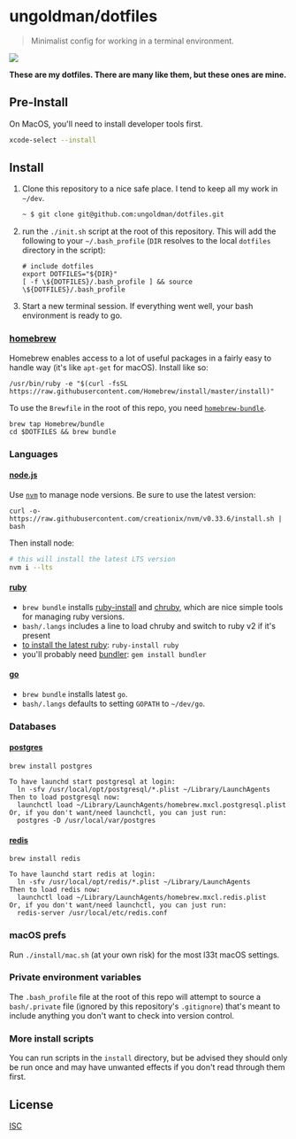 # ungoldman/dotfiles

> Minimalist config for working in a terminal environment.

![](https://49.media.tumblr.com/8037b4adc4528f816a87eab93bbb1805/tumblr_np8i3bXp5g1qzdg48o1_500.gif)

**These are my dotfiles. There are many like them, but these ones are mine.**

## Pre-Install

On MacOS, you'll need to install developer tools first.

```sh
xcode-select --install
```

## Install

1. Clone this repository to a nice safe place. I tend to keep all my work in `~/dev`.

    ```sh
    ~ $ git clone git@github.com:ungoldman/dotfiles.git
    ```

2. run the `./init.sh` script at the root of this repository. This will add the following to your `~/.bash_profile` (`DIR` resolves to the local `dotfiles` directory in the script):

    ```
    # include dotfiles
    export DOTFILES="${DIR}"
    [ -f \${DOTFILES}/.bash_profile ] && source \${DOTFILES}/.bash_profile
    ```

3. Start a new terminal session. If everything went well, your bash environment is ready to go.

### [homebrew](http://brew.sh)

Homebrew enables access to a lot of useful packages in a fairly easy to handle way (it's like `apt-get` for macOS). Install like so:

```
/usr/bin/ruby -e "$(curl -fsSL https://raw.githubusercontent.com/Homebrew/install/master/install)"
```

To use the `Brewfile` in the root of this repo, you need [`homebrew-bundle`](https://github.com/Homebrew/homebrew-bundle).

```
brew tap Homebrew/bundle
cd $DOTFILES && brew bundle
```

### Languages

#### [node.js](http://nodejs.org)

Use [`nvm`](https://github.com/creationix/nvm) to manage node versions. Be sure to use the latest version:

```
curl -o- https://raw.githubusercontent.com/creationix/nvm/v0.33.6/install.sh | bash
```

Then install node:

```sh
# this will install the latest LTS version
nvm i --lts
```

#### [ruby](https://www.ruby-lang.org)

- `brew bundle` installs [ruby-install](https://github.com/postmodern/ruby-install) and [chruby](https://github.com/postmodern/chruby), which are nice simple tools for managing ruby versions.
- `bash/.langs` includes a line to load chruby and switch to ruby v2 if it's present
- [to install the latest ruby](https://github.com/postmodern/ruby-install#synopsis): `ruby-install ruby`
- you'll probably need [bundler](http://gembundler.com): `gem install bundler`

#### [go](https://golang.org)

- `brew bundle` installs latest `go`.
- `bash/.langs` defaults to setting `GOPATH` to `~/dev/go`.

### Databases

#### [postgres](http://www.postgresql.org/)

```
brew install postgres
```

```
To have launchd start postgresql at login:
  ln -sfv /usr/local/opt/postgresql/*.plist ~/Library/LaunchAgents
Then to load postgresql now:
  launchctl load ~/Library/LaunchAgents/homebrew.mxcl.postgresql.plist
Or, if you don't want/need launchctl, you can just run:
  postgres -D /usr/local/var/postgres
```

#### [redis](http://redis.io/)

```
brew install redis
```

```
To have launchd start redis at login:
  ln -sfv /usr/local/opt/redis/*.plist ~/Library/LaunchAgents
Then to load redis now:
  launchctl load ~/Library/LaunchAgents/homebrew.mxcl.redis.plist
Or, if you don't want/need launchctl, you can just run:
  redis-server /usr/local/etc/redis.conf
```

### macOS prefs

Run `./install/mac.sh` (at your own risk) for the most l33t macOS settings.

### Private environment variables

The `.bash_profile` file at the root of this repo will attempt to source a `bash/.private` file (ignored by this repository's `.gitignore`) that's meant to include anything you don't want to check into version control.

### More install scripts

You can run scripts in the `install` directory, but be advised they should only be run once and may have unwanted effects if you don't read through them first.

## License

[ISC](LICENSE.md)

